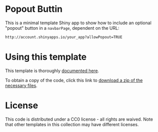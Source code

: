 # Popout Buttin

This is a minimal template Shiny app to show how to include an optional "popout" button in a `navbarPage`, dependent on the URL:

```HTML
http://account.shinyapps.io/your_app?allowPopout=TRUE
```

# Using this template

This template is thoroughly [documented here](https://ox-it.github.io/OxfordIDN_Shiny-App-Templates/advanced-shiny-features/popout-button/).

To obtain a copy of the code, click this link to [download a zip of the necessary files](https://minhaskamal.github.io/DownGit/#/home?url=https://github.com/ox-it/OxfordIDN_Shiny-App-Templates/tree/gh-pages/advanced-shiny-features/popout-button/shiny-app).

# License

This code is distributed under a CC0 license - all rights are waived. Note that other templates in this collection may have different licenses.

